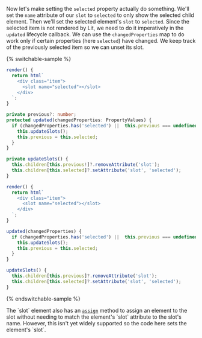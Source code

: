 Now let's make setting the `selected` property actually do something. We'll set
the `name` attribute of our `slot` to `selected` to only show the selected
child element. Then we'll set the selected element's `slot` to `selected`.
Since the selected item is not rendered by Lit, we need to do it imperatively
in the `updated` lifecycle callback. We can use the `changedProperties` map
to do work only if certain properties (here `selected`) have changed.
We keep track of the previously selected item so we can unset its slot.

{% switchable-sample %}

```ts
render() {
  return html`
    <div class="item">
      <slot name="selected"></slot>
    </div>
  `;
}

private previous?: number;
protected updated(changedProperties: PropertyValues) {
  if (changedProperties.has('selected') ||  this.previous === undefined) {
    this.updateSlots();
    this.previous = this.selected;
  }
}

private updateSlots() {
  this.children[this.previous!]?.removeAttribute('slot');
  this.children[this.selected]?.setAttribute('slot', 'selected');
}
```

```js
render() {
  return html`
    <div class="item">
      <slot name="selected"></slot>
    </div>
  `;
}

updated(changedProperties) {
  if (changedProperties.has('selected') ||  this.previous === undefined) {
    this.updateSlots();
    this.previous = this.selected;
  }
}

updateSlots() {
  this.children[this.previous]?.removeAttribute('slot');
  this.children[this.selected]?.setAttribute('slot', 'selected');
}
```

{% endswitchable-sample %}

<aside class="info">The `slot` element also has an
<code><a href="https://developer.mozilla.org/en-US/docs/Web/API/HTMLSlotElement/assign">assign</a></code> method to assign
an element to the slot without needing to match the element's `slot` attribute
to the slot's name. However, this isn't yet widely supported so the code here
sets the element's `slot`. </aside>
